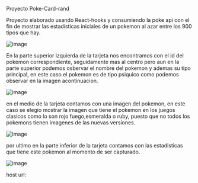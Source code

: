 Proyecto Poke-Card-rand

Proyecto elaborado usando React-hooks y consumiendo la poke api con el fin de mostrar las estadisticas iniciales de un pokemon al azar entre los 900 tipos que hay.


![image](https://user-images.githubusercontent.com/101487602/180579485-3f5fabf5-d980-4046-aced-175848187186.png)



En la parte superior izquierda de la tarjeta nos encontramos con el id del pokemon correspondiente, seguidamente mas al centro pero aun en la parte superior podemos osbervar el nombre del pokemon y ademas su tipo principal, en este caso el pokemon es de tipo psiquico como podemos observar en la imagen acontinuacion.

![image](https://user-images.githubusercontent.com/101487602/180579521-26a4c4b5-7d61-405c-93cd-a00e2048b845.png)


en el medio de la tarjeta contamos con una imagen del pokemon, en este caso se elegio mostrar la imagen que tiene el pokemon en los juegos clasicos como lo son rojo fuego,esmeralda o ruby, puesto que no todos los pokemons tienen imagenes de las nuevas versiones.

![image](https://user-images.githubusercontent.com/101487602/180579606-d314adfe-123c-429f-b428-2cd5b64adfcd.png)


por ultimo en la parte inferior de la tarjeta contamos con las estadisticas que tiene este pokemon al momento de ser capturado.

![image](https://user-images.githubusercontent.com/101487602/180579652-ade68dbb-0388-48b5-bad8-db2deb950258.png)

host url:
